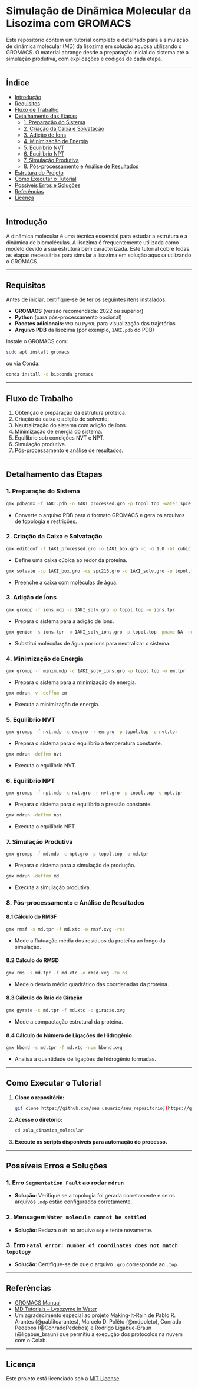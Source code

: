# Simulação de Dinâmica Molecular da Lisozima com GROMACS

Este repositório contém um tutorial completo e detalhado para a simulação de dinâmica molecular (MD) da lisozima em solução aquosa utilizando o GROMACS. O material abrange desde a preparação inicial do sistema até a simulação produtiva, com explicações e códigos de cada etapa.

---

## Índice

- [Introdução](#introdução)
- [Requisitos](#requisitos)
- [Fluxo de Trabalho](#fluxo-de-trabalho)
- [Detalhamento das Etapas](#detalhamento-das-etapas)
  - [1. Preparação do Sistema](#1-preparação-do-sistema)
  - [2. Criação da Caixa e Solvatação](#2-criação-da-caixa-e-solvatação)
  - [3. Adição de Íons](#3-adição-de-íons)
  - [4. Minimização de Energia](#4-minimização-de-energia)
  - [5. Equilíbrio NVT](#5-equilíbrio-nvt)
  - [6. Equilíbrio NPT](#6-equilíbrio-npt)
  - [7. Simulação Produtiva](#7-simulação-produtiva)
  - [8. Pós-processamento e Análise de Resultados](#8-pós-processamento-e-análise-de-resultados)
- [Estrutura do Projeto](#estrutura-do-projeto)
- [Como Executar o Tutorial](#como-executar-o-tutorial)
- [Possíveis Erros e Soluções](#possíveis-erros-e-soluções)
- [Referências](#referências)
- [Licença](#licença)

---

## Introdução

A dinâmica molecular é uma técnica essencial para estudar a estrutura e a dinâmica de biomoléculas. A lisozima é frequentemente utilizada como modelo devido à sua estrutura bem caracterizada. Este tutorial cobre todas as etapas necessárias para simular a lisozima em solução aquosa utilizando o GROMACS.

---

## Requisitos

Antes de iniciar, certifique-se de ter os seguintes itens instalados:

- **GROMACS** (versão recomendada: 2022 ou superior)
- **Python** (para pós-processamento opcional)
- **Pacotes adicionais:** `VMD` ou `PyMOL` para visualização das trajetórias
- **Arquivo PDB** da lisozima (por exemplo, `1AKI.pdb` do PDB)

Instale o GROMACS com:
```bash
sudo apt install gromacs
```
ou via Conda:
```bash
conda install -c bioconda gromacs
```

---

## Fluxo de Trabalho

1. Obtenção e preparação da estrutura proteica.
2. Criação da caixa e adição de solvente.
3. Neutralização do sistema com adição de íons.
4. Minimização de energia do sistema.
5. Equilíbrio sob condições NVT e NPT.
6. Simulação produtiva.
7. Pós-processamento e análise de resultados.

---

## Detalhamento das Etapas

### 1. Preparação do Sistema

```bash
gmx pdb2gmx -f 1AKI.pdb -o 1AKI_processed.gro -p topol.top -water spce 
```
- Converte o arquivo PDB para o formato GROMACS e gera os arquivos de topologia e restrições.

### 2. Criação da Caixa e Solvatação

```bash
gmx editconf -f 1AKI_processed.gro -o 1AKI_box.gro -c -d 1.0 -bt cubic
```
- Define uma caixa cúbica ao redor da proteína.

```bash
gmx solvate -cp 1AKI_box.gro -cs spc216.gro -o 1AKI_solv.gro -p topol.top
```
- Preenche a caixa com moléculas de água.

### 3. Adição de Íons

```bash
gmx grompp -f ions.mdp -c 1AKI_solv.gro -p topol.top -o ions.tpr
```
- Prepara o sistema para a adição de íons.

```bash
gmx genion -s ions.tpr -o 1AKI_solv_ions.gro -p topol.top -pname NA -nname CL -neutral
```
- Substitui moléculas de água por íons para neutralizar o sistema.

### 4. Minimização de Energia

```bash
gmx grompp -f minim.mdp -c 1AKI_solv_ions.gro -p topol.top -o em.tpr
```
- Prepara o sistema para a minimização de energia.

```bash
gmx mdrun -v -deffnm em
```
- Executa a minimização de energia.

### 5. Equilíbrio NVT

```bash
gmx grompp -f nvt.mdp -c em.gro -r em.gro -p topol.top -o nvt.tpr
```
- Prepara o sistema para o equilíbrio a temperatura constante.

```bash
gmx mdrun -deffnm nvt
```
- Executa o equilíbrio NVT.

### 6. Equilíbrio NPT

```bash
gmx grompp -f npt.mdp -c nvt.gro -r nvt.gro -p topol.top -o npt.tpr
```
- Prepara o sistema para o equilíbrio a pressão constante.

```bash
gmx mdrun -deffnm npt
```
- Executa o equilíbrio NPT.

### 7. Simulação Produtiva

```bash
gmx grompp -f md.mdp -c npt.gro -p topol.top -o md.tpr
```
- Prepara o sistema para a simulação de produção.

```bash
gmx mdrun -deffnm md
```
- Executa a simulação produtiva.

### 8. Pós-processamento e Análise de Resultados

#### 8.1 Cálculo do RMSF

```bash
gmx rmsf -s md.tpr -f md.xtc -o rmsf.xvg -res
```
- Mede a flutuação média dos resíduos da proteína ao longo da simulação.

#### 8.2 Cálculo do RMSD

```bash
gmx rms -s md.tpr -f md.xtc -o rmsd.xvg -tu ns
```
- Mede o desvio médio quadrático das coordenadas da proteína.

#### 8.3 Cálculo do Raio de Giração

```bash
gmx gyrate -s md.tpr -f md.xtc -o giracao.xvg
```
- Mede a compactação estrutural da proteína.

#### 8.4 Cálculo do Número de Ligações de Hidrogênio

```bash
gmx hbond -s md.tpr -f md.xtc -num hbond.xvg
```
- Analisa a quantidade de ligações de hidrogênio formadas.

---

## Como Executar o Tutorial

1. **Clone o repositório:**
   ```bash
   git clone https://github.com/seu_usuario/seu_repositorio](https://github.com/madsondeluna/aula_dinamica_molecular.git
   ```
2. **Acesse o diretório:**
   ```bash
   cd aula_dinamica_molecular
   ```
3. **Execute os scripts disponíveis para automação do processo.**

---

## Possíveis Erros e Soluções

### 1. Erro `Segmentation Fault` ao rodar `mdrun`
- **Solução**: Verifique se a topologia foi gerada corretamente e se os arquivos `.mdp` estão configurados corretamente.

### 2. Mensagem `Water molecule cannot be settled`
- **Solução**: Reduza o `dt` no arquivo `mdp` e tente novamente.

### 3. Erro `Fatal error: number of coordinates does not match topology`
- **Solução**: Certifique-se de que o arquivo `.gro` corresponde ao `.top`.

---

## Referências

- [GROMACS Manual](http://www.gromacs.org/Documentation)
- [MD Tutorials – Lysozyme in Water](https://www.mdtutorials.com/gmx/lysozyme/)
- Um agradecimento especial ao projeto Making-It-Rain de Pablo R. Arantes (@pablitoarantes), Marcelo D. Polêto (@mdpoleto), Conrado Pedebos (@ConradoPedebos) e Rodrigo Ligabue-Braun (@ligabue_braun) que permitiu a execução dos protocolos na nuvem com o Colab. 

---

## Licença

Este projeto está licenciado sob a [MIT License](LICENSE).

